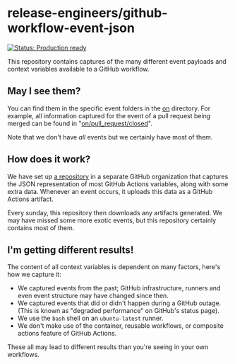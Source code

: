 # release-engineers/github-workflow-event-json

[![Status: Production ready](https://img.shields.io/badge/status-production_ready-green)](https://release-engineers.com/open-source-badges/)

This repository contains captures of the many different event payloads and context variables available to a GitHub workflow.

## May I see them?

You can find them in the specific event folders in the [on](./on) directory.
For example, all information captured for the event of a pull request being merged can be found in "[on/pull_request/closed](./on/pull_request/closed)".

Note that we don't have _all_ events but we certainly have most of them.

## How does it work?

We have set up [a repository](https://github.com/re-organization-sandbox/sandbox-repo/) in a separate GitHub organization that captures the JSON representation
of most GitHub Actions variables, along with some extra data. Whenever an event occurs, it uploads this data as a GitHub Actions artifact.

Every sunday, this repository then downloads any artifacts generated. We may have missed some more exotic events, but this repository certainly contains most of them.

## I'm getting different results!

The content of all context variables is dependent on many factors, here's how we capture it:

- We captured events from the past; GitHub infrastructure, runners and even event structure may have changed since then.
- We captured events that did or didn't happen during a GitHub outage. (This is known as "degraded performance" on GitHub's status page).
- We use the `bash` shell on an `ubuntu-latest` runner.
- We don't make use of the container, reusable workflows, or composite actions feature of GitHub Actions.

These all may lead to different results than you're seeing in your own workflows.
